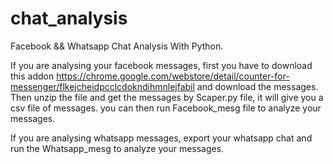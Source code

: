 # chat_analysis
Facebook && Whatsapp Chat Analysis With Python.

If you are analysing your facebook messages, first you have to download this addon https://chrome.google.com/webstore/detail/counter-for-messenger/flkejcheidpcclcdokndihmnlejfabil
and download the messages. Then unzip the file and get the messages by Scaper.py file, it will give you a csv file of messages. you can then run Facebook_mesg file to analyze  your messages.

If you are analysing whatsapp messages, export your whatsapp chat and run the Whatsapp_mesg to analyze your messages.
